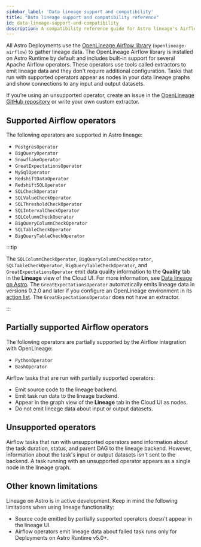 ```yaml
---
sidebar_label: 'Data lineage support and compatibility'
title: "Data lineage support and compatibility reference"
id: data-lineage-support-and-compatibility
description: A compatibility reference guide for Astro lineage's Airflow support.
---
```


All Astro Deployments use the [OpenLineage Airflow library](https://openlineage.io/integration/apache-airflow/) (`openlineage-airflow`) to gather lineage data. The OpenLineage Airflow library is installed on Astro Runtime by default and includes built-in support for several Apache Airflow operators. These operators use tools called extractors to emit lineage data and they don't require additional configuration. Tasks that run with supported operators appear as nodes in your data lineage graphs and show connections to any input and output datasets.

If you’re using an unsupported operator, create an issue in the [OpenLineage GitHub repository](https://github.com/OpenLineage/OpenLineage) or write your own custom extractor.

## Supported Airflow operators

The following operators are supported in Astro lineage:

- `PostgresOperator`
- `BigQueryOperator`
- `SnowflakeOperator`
- `GreatExpectationsOperator`
- `MySqlOperator`
- `RedshiftDataOperator`
- `RedshiftSQLOperator`
- `SQLCheckOperator`
- `SQLValueCheckOperator`
- `SQLThresholdCheckOperator`
- `SQLIntervalCheckOperator`
- `SQLColumnCheckOperator`
- `BigQueryColumnCheckOperator`
- `SQLTableCheckOperator`
- `BigQueryTableCheckOperator`

:::tip

The `SQLColumnCheckOperator`, `BigQueryColumnCheckOperator`, `SQLTableCheckOperator`, `BigQueryTableCheckOperator`, and `GreatExpectationsOperator` emit data quality information to the **Quality** tab in the **Lineage** view of the Cloud UI. For more information, see [Data lineage on Astro](data-lineage.md). The `GreatExpectationsOperator` automatically emits lineage data in versions 0.2.0 and later if you configure an OpenLineage environment in its [action list](https://docs.greatexpectations.io/docs/terms/action/). The `GreatExpectationsOperator` does not have an extractor.

:::

## Partially supported Airflow operators

The following operators are partially supported by the Airflow integration with OpenLineage:

- `PythonOperator`
- `BashOperator`

Airflow tasks that are run with partially supported operators:

- Emit source code to the lineage backend.
- Emit task run data to the lineage backend.
- Appear in the graph view of the **Lineage** tab in the Cloud UI as nodes.
- Do not emit lineage data about input or output datasets.

## Unsupported operators

Airflow tasks that run with unsupported operators send information about the task duration, status, and parent DAG to the lineage backend. However, information about the task's input or output datasets isn't sent to the backend. A task running with an unsupported operator appears as a single node in the lineage graph.

## Other known limitations

Lineage on Astro is in active development. Keep in mind the following limitations when using lineage functionality:

- Source code emitted by partially supported operators doesn't appear in the lineage UI.
- Airflow operators emit lineage data about failed task runs only for Deployments on Astro Runtime v5.0+.
